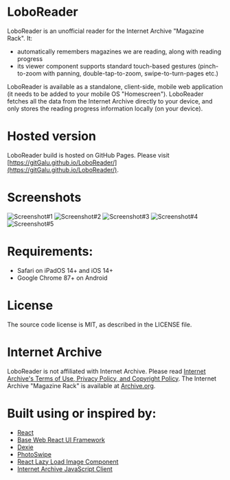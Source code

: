 # LoboReader
LoboReader is an unofficial reader for the Internet Archive "Magazine Rack". It:
* automatically remembers magazines we are reading, along with reading progress
* its viewer component supports standard touch-based gestures (pinch-to-zoom with panning, double-tap-to-zoom, swipe-to-turn-pages etc.)

LoboReader is available as a standalone, client-side, mobile web application (it needs to be added to your mobile OS "Homescreen"). LoboReader fetches all the data from the Internet Archive directly to your device, and only stores the reading progress information locally (on your device).

# Hosted version
LoboReader build is hosted on GitHub Pages.
Please visit [https://gitGalu.github.io/LoboReader/](https://gitGalu.github.io/LoboReader/).

# Screenshots

![Screenshot#1](/readme/ss01_scaled.png)
![Screenshot#2](/readme/ss02_scaled.png)
![Screenshot#3](/readme/ss03_scaled.png)
![Screenshot#4](/readme/ss04_scaled.png)
![Screenshot#5](/readme/ss05_scaled.png)

# Requirements:
* Safari on iPadOS 14+ and iOS 14+
* Google Chrome 87+ on Android

# License
The source code license is MIT, as described in the LICENSE file.

# Internet Archive
LoboReader is not affiliated with Internet Archive.
Please read [Internet Archive's Terms of Use, Privacy Policy, and Copyright Policy](https://archive.org/about/terms.php).
The Internet Archive "Magazine Rack" is available at [Archive.org](https://archive.org/details/magazine_rack).

# Built using or inspired by:
* [React](https://github.com/facebook/react)
* [Base Web React UI Framework](https://github.com/uber/baseweb)
* [Dexie](https://github.com/dfahlander/Dexie.js/)
* [PhotoSwipe](https://photoswipe.com)
* [React Lazy Load Image Component](https://github.com/Aljullu/react-lazy-load-image-component)
* [Internet Archive JavaScript Client](https://github.com/rchrd2/iajs)

